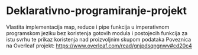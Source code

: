 # Deklarativno-programiranje-projekt
Vlastita implementacija map, reduce i pipe funkcija u imperativnom programskom jeziku bez koristenja gotovih modula i postojecih funkcija za istu svrhu te prikaz koristenja nad proizvoljnim skupom podataka
Poveznica na Overleaf projekt: https://www.overleaf.com/read/gnjpdsqngnwv#cd20c4
